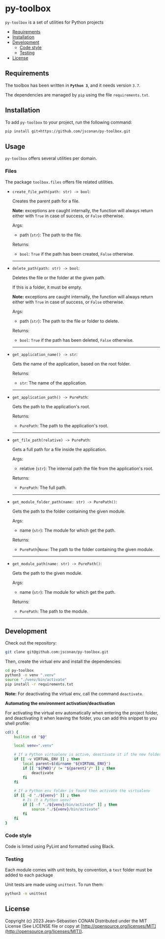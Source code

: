 # py-toolbox

`py-toolbox` is a set of utilities for Python projects

<!-- vscode-markdown-toc -->

-   [Requirements](#Requirements)
-   [Installation](#Installation)
-   [Development](#Development)
    -   [Code style](#Codestyle)
    -   [Testing](#Testing)
-   [License](#License)

<!-- vscode-markdown-toc-config
	numbering=false
	autoSave=true
	/vscode-markdown-toc-config -->
<!-- /vscode-markdown-toc -->

## <a name='Requirements'></a>Requirements

The toolbox has been written in **`Python 3`**, and it needs version `3.7`.

The dependencies are managed by `pip` using the file `requirements.txt`.

## <a name='Installation'></a>Installation

To add `py-toolbox` to your project, run the following command:

```sh
pip install git+https://github.com/jsconan/py-toolbox.git
```

## Usage

`py-toolbox` offers several utilities per domain.

### Files

The package `toolbox.files` offers file related utilities.

-   `create_file_path(path: str) -> bool`:

    Creates the parent path for a file.

    **Note:** exceptions are caught internally, the function will always
    return either with `True` in case of success, or `False` otherwise.

    Args:

    -   path (`str`): The path to the file.

    Returns:

    -   `bool`: `True` if the path has been created, `False` otherwise.

    ***

-   `delete_path(path: str) -> bool`:

    Deletes the file or the folder at the given path.

    If this is a folder, it must be empty.

    **Note:** exceptions are caught internally, the function will always
    return either with `True` in case of success, or `False` otherwise.

    Args:

    -   path (`str`): The path to the file or folder to delete.

    Returns:

    -   `bool`: `True` if the path has been deleted, `False` otherwise.

    ***

-   `get_application_name() -> str`:

    Gets the name of the application, based on the root folder.

    Returns:

    -   `str`: The name of the application.

    ***

-   `get_application_path() -> PurePath`:

    Gets the path to the application's root.

    Returns:

    -   `PurePath`: The path to the application's root.

    ***

-   `get_file_path(relative) -> PurePath`:

    Gets a full path for a file inside the application.

    Args:

    -   relative (`str`): The internal path the file from the application's root.

    Returns:

    -   `PurePath`: The full path.

    ***

-   `get_module_folder_path(name: str) -> PurePath()`:

    Gets the path to the folder containing the given module.

    Args:

    -   name (`str`): The module for which get the path.

    Returns:

    -   `PurePath`|`None`: The path to the folder containing the given module.

    ***

-   `get_module_path(name: str) -> PurePath()`:

    Gets the path to the given module.

    Args:

    -   name (`str`): The module for which get the path.

    Returns:

    -   `PurePath`: The path to the module.

    ***

## <a name='Development'></a>Development

Check out the repository:

```sh
git clone git@github.com:jsconan/py-toolbox.git
```

Then, create the virtual env and install the dependencies:

```sh
cd py-toolbox
python3 -m venv ".venv"
source "./venv/bin/activate"
pip install -r requirements.txt
```

**Note:** For deactivating the virtual env, call the command `deactivate`.

**Automating the environment activation/deactivation**

For activating the virtual env automatically when entering the project folder, and deactivating it when leaving the folder, you can add this snippet to you shell profile:

```sh
cd() {
    builtin cd "$@"

    local venv=".venv"

    # If a Python virtualenv is active, deactivate it if the new folder is outside
    if [[ -v VIRTUAL_ENV ]] ; then
        local parent=$(dirname "${VIRTUAL_ENV}")
        if [[ "${PWD}"/ != "${parent}"/* ]] ; then
            deactivate
        fi
    fi

    # If a Python env folder is found then activate the virtualenv
    if [[ -d "./${venv}" ]] ; then
        # Is it a Python venv?
        if [[ -f "./${venv}/bin/activate" ]] ; then
            source "./${venv}/bin/activate"
        fi
    fi
}
```

### <a name='Codestyle'></a>Code style

Code is linted using PyLint and formatted using Black.

### <a name='Testing'></a>Testing

Each module comes with unit tests, by convention, a `test` folder must be added to each package

Unit tests are made using `unittest`. To run them:

```sh
python3 -m unittest
```

## <a name='License'></a>License

Copyright (c) 2023 Jean-Sébastien CONAN
Distributed under the MIT License (See LICENSE file or copy at [http://opensource.org/licenses/MIT](http://opensource.org/licenses/MIT)).
